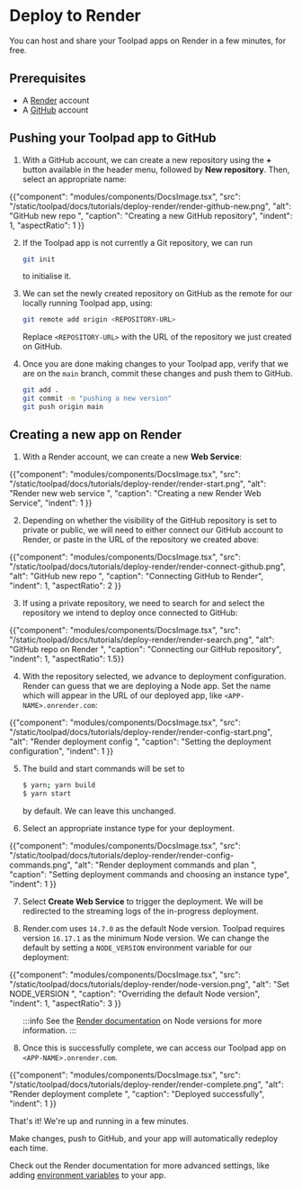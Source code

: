 # Deploy to Render

<p class="description">You can host and share your Toolpad apps on Render in a few minutes, for free.</p>

## Prerequisites

- A [Render](https://render.com) account
- A [GitHub](https://github.com) account

## Pushing your Toolpad app to GitHub

1. With a GitHub account, we can create a new repository using the **+** button available in the header menu, followed by **New repository**. Then, select an appropriate name:

{{"component": "modules/components/DocsImage.tsx", "src": "/static/toolpad/docs/tutorials/deploy-render/render-github-new.png", "alt": "GitHub new repo ", "caption": "Creating a new GitHub repository", "indent": 1, "aspectRatio": 1 }}

2. If the Toolpad app is not currently a Git repository, we can run

   ```sh
   git init
   ```

   to initialise it.

3. We can set the newly created repository on GitHub as the remote for our locally running Toolpad app, using:

   ```sh
   git remote add origin <REPOSITORY-URL>
   ```

   Replace `<REPOSITORY-URL>` with the URL of the repository we just created on GitHub.

4. Once you are done making changes to your Toolpad app, verify that we are on the `main` branch, commit these changes and push them to GitHub.

   ```sh
   git add .
   git commit -m "pushing a new version"
   git push origin main
   ```

## Creating a new app on Render

1. With a Render account, we can create a new **Web Service**:

{{"component": "modules/components/DocsImage.tsx", "src": "/static/toolpad/docs/tutorials/deploy-render/render-start.png", "alt": "Render new web service ", "caption": "Creating a new Render Web Service", "indent": 1 }}

2. Depending on whether the visibility of the GitHub repository is set to private or public, we will need to either connect our GitHub account to Render, or paste in the URL of the repository we created above:

{{"component": "modules/components/DocsImage.tsx", "src": "/static/toolpad/docs/tutorials/deploy-render/render-connect-github.png", "alt": "GitHub new repo ", "caption": "Connecting GitHub to Render", "indent": 1, "aspectRatio": 2 }}

3. If using a private repository, we need to search for and select the repository we intend to deploy once connected to GitHub:

{{"component": "modules/components/DocsImage.tsx", "src": "/static/toolpad/docs/tutorials/deploy-render/render-search.png", "alt": "GitHub repo on Render ", "caption": "Connecting our GitHub repository", "indent": 1, "aspectRatio": 1.5}}

4. With the repository selected, we advance to deployment configuration. Render can guess that we are deploying a Node app. Set the name which will appear in the URL of our deployed app, like `<APP-NAME>.onrender.com`:

{{"component": "modules/components/DocsImage.tsx", "src": "/static/toolpad/docs/tutorials/deploy-render/render-config-start.png", "alt": "Render deployment config ", "caption": "Setting the deployment configuration", "indent": 1 }}

5. The build and start commands will be set to

   ```sh
   $ yarn; yarn build
   $ yarn start
   ```

   by default. We can leave this unchanged.

6. Select an appropriate instance type for your deployment.

{{"component": "modules/components/DocsImage.tsx", "src": "/static/toolpad/docs/tutorials/deploy-render/render-config-commands.png", "alt": "Render deployment commands and plan ", "caption": "Setting deployment commands and choosing an instance type", "indent": 1 }}

7. Select **Create Web Service** to trigger the deployment. We will be redirected to the streaming logs of the in-progress deployment.

8. Render.com uses `14.7.0` as the default Node version. Toolpad requires version `16.17.1` as the minimum Node version. We can change the default by setting a `NODE_VERSION` environment variable for our deployment:

{{"component": "modules/components/DocsImage.tsx", "src": "/static/toolpad/docs/tutorials/deploy-render/node-version.png", "alt": "Set NODE_VERSION ", "caption": "Overriding the default Node version", "indent": 1, "aspectRatio": 3 }}

<ul style="list-style-type: none">
<li>

:::info
See the [Render documentation](https://render.com/docs/node-version) on Node versions for more information.
:::

</li>
</ul>

8. Once this is successfully complete, we can access our Toolpad app on `<APP-NAME>.onrender.com`.

{{"component": "modules/components/DocsImage.tsx", "src": "/static/toolpad/docs/tutorials/deploy-render/render-complete.png", "alt": "Render deployment complete ", "caption": "Deployed successfully", "indent": 1 }}

That's it! We're up and running in a few minutes.

Make changes, push to GitHub, and your app will automatically redeploy each time.

Check out the Render documentation for more advanced settings, like adding [environment variables](https://render.com/docs/configure-environment-variables) to your app.
